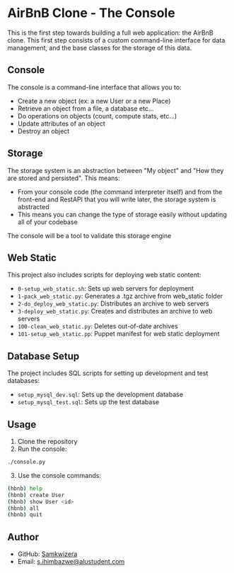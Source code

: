 # AirBnB Clone - The Console

This is the first step towards building a full web application: the AirBnB clone. This first step consists of a custom command-line interface for data management, and the base classes for the storage of this data.

## Console

The console is a command-line interface that allows you to:
- Create a new object (ex: a new User or a new Place)
- Retrieve an object from a file, a database etc...
- Do operations on objects (count, compute stats, etc...)
- Update attributes of an object
- Destroy an object

## Storage

The storage system is an abstraction between "My object" and "How they are stored and persisted". This means:
- From your console code (the command interpreter itself) and from the front-end and RestAPI that you will write later, the storage system is abstracted
- This means you can change the type of storage easily without updating all of your codebase

The console will be a tool to validate this storage engine

## Web Static

This project also includes scripts for deploying web static content:
- `0-setup_web_static.sh`: Sets up web servers for deployment
- `1-pack_web_static.py`: Generates a .tgz archive from web_static folder
- `2-do_deploy_web_static.py`: Distributes an archive to web servers
- `3-deploy_web_static.py`: Creates and distributes an archive to web servers
- `100-clean_web_static.py`: Deletes out-of-date archives
- `101-setup_web_static.pp`: Puppet manifest for web static deployment

## Database Setup

The project includes SQL scripts for setting up development and test databases:
- `setup_mysql_dev.sql`: Sets up the development database
- `setup_mysql_test.sql`: Sets up the test database

## Usage

1. Clone the repository
2. Run the console:
```bash
./console.py
```

3. Use the console commands:
```bash
(hbnb) help
(hbnb) create User
(hbnb) show User <id>
(hbnb) all
(hbnb) quit
```

## Author

- GitHub: [Samkwizera](https://github.com/Samkwizera)
- Email: s.ihimbazwe@alustudent.com 